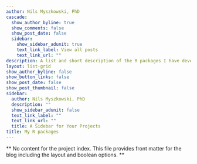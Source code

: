 ```yaml
---
author: Nils Myszkowski, PhD
cascade:
  show_author_byline: true
  show_comments: false
  show_post_date: false
  sidebar:
    show_sidebar_adunit: true
    text_link_label: View all posts
    text_link_url: ""
description: A list and short description of the R packages I have developed.
layout: list-grid
show_author_byline: false
show_button_links: false
show_post_date: false
show_post_thumbnail: false
sidebar:
  author: Nils Myszkowski, PhD
  description: ""
  show_sidebar_adunit: false
  text_link_label: ""
  text_link_url: ""
  title: A Sidebar for Your Projects
title: My R packages
---
```


** No content for the project index. This file provides front matter for the blog including the layout and boolean options. **
